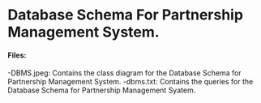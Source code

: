 
# Database Schema For Partnership Management System.

#### Files:
-DBMS.jpeg: Contains the class diagram for the Database Schema for Partnership Management System.
-dbms.txt: Contains the queries for the Database Schema for Partnership Management Syatem.
